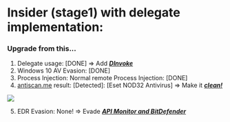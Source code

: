 # Insider (stage1) with delegate implementation:

### Upgrade from this...

1. Delegate usage: [DONE]		=> Add <ins>***DInvoke***</ins>
2. Windows 10 AV Evasion: [DONE]
3. Process Injection: Normal remote Process Injection: [DONE]
4. [antiscan.me](https://antiscan.me/) result: [Detected]: [Eset NOD32 Antivirus]	=> Make it <ins>***clean!***</ins>

![](https://antiscan.me/images/result/cFAfcgB7fXQv.png)

5. EDR Evasion: None!	=> Evade <ins>***API Monitor and BitDefender***</ins>
